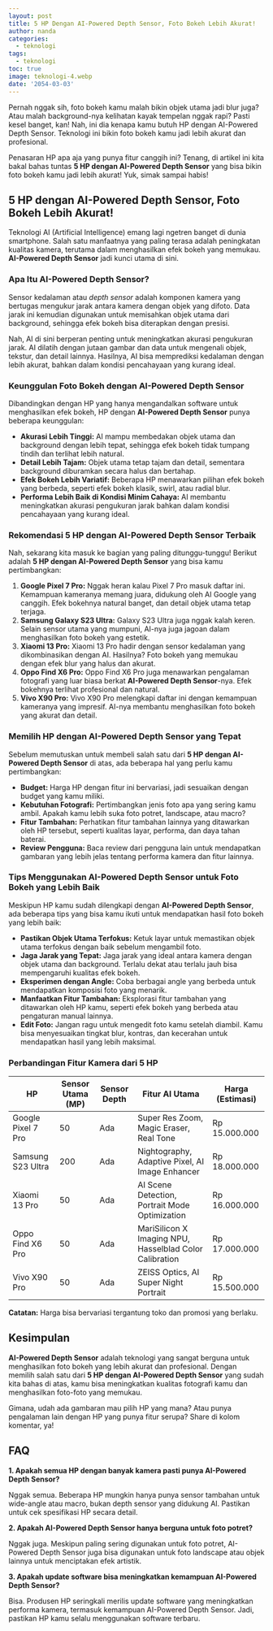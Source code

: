 ```yaml
---
layout: post
title: 5 HP Dengan AI-Powered Depth Sensor, Foto Bokeh Lebih Akurat!
author: nanda
categories:
  - teknologi
tags:
  - teknologi
toc: true
image: teknologi-4.webp
date: '2054-03-03'
---
```



Pernah nggak sih, foto bokeh kamu malah bikin objek utama jadi blur juga? Atau malah background-nya kelihatan kayak tempelan nggak rapi? Pasti kesel banget, kan! Nah, ini dia kenapa kamu butuh HP dengan AI-Powered Depth Sensor. Teknologi ini bikin foto bokeh kamu jadi lebih akurat dan profesional.

Penasaran HP apa aja yang punya fitur canggih ini? Tenang, di artikel ini kita bakal bahas tuntas **5 HP dengan AI-Powered Depth Sensor** yang bisa bikin foto bokeh kamu jadi lebih akurat! Yuk, simak sampai habis!

## 5 HP dengan AI-Powered Depth Sensor, Foto Bokeh Lebih Akurat!

Teknologi AI (Artificial Intelligence) emang lagi ngetren banget di dunia smartphone. Salah satu manfaatnya yang paling terasa adalah peningkatan kualitas kamera, terutama dalam menghasilkan efek bokeh yang memukau. **AI-Powered Depth Sensor** jadi kunci utama di sini.

### Apa Itu AI-Powered Depth Sensor?

Sensor kedalaman atau _depth sensor_ adalah komponen kamera yang bertugas mengukur jarak antara kamera dengan objek yang difoto. Data jarak ini kemudian digunakan untuk memisahkan objek utama dari background, sehingga efek bokeh bisa diterapkan dengan presisi.

Nah, AI di sini berperan penting untuk meningkatkan akurasi pengukuran jarak. AI dilatih dengan jutaan gambar dan data untuk mengenali objek, tekstur, dan detail lainnya. Hasilnya, AI bisa memprediksi kedalaman dengan lebih akurat, bahkan dalam kondisi pencahayaan yang kurang ideal.

### Keunggulan Foto Bokeh dengan AI-Powered Depth Sensor

Dibandingkan dengan HP yang hanya mengandalkan software untuk menghasilkan efek bokeh, HP dengan **AI-Powered Depth Sensor** punya beberapa keunggulan:

- **Akurasi Lebih Tinggi:** AI mampu membedakan objek utama dan background dengan lebih tepat, sehingga efek bokeh tidak tumpang tindih dan terlihat lebih natural.
- **Detail Lebih Tajam:** Objek utama tetap tajam dan detail, sementara background diburamkan secara halus dan bertahap.
- **Efek Bokeh Lebih Variatif:** Beberapa HP menawarkan pilihan efek bokeh yang berbeda, seperti efek bokeh klasik, swirl, atau radial blur.
- **Performa Lebih Baik di Kondisi Minim Cahaya:** AI membantu meningkatkan akurasi pengukuran jarak bahkan dalam kondisi pencahayaan yang kurang ideal.

### Rekomendasi 5 HP dengan AI-Powered Depth Sensor Terbaik

Nah, sekarang kita masuk ke bagian yang paling ditunggu-tunggu! Berikut adalah **5 HP dengan AI-Powered Depth Sensor** yang bisa kamu pertimbangkan:

1. **Google Pixel 7 Pro:** Nggak heran kalau Pixel 7 Pro masuk daftar ini. Kemampuan kameranya memang juara, didukung oleh AI Google yang canggih. Efek bokehnya natural banget, dan detail objek utama tetap terjaga.
2. **Samsung Galaxy S23 Ultra:** Galaxy S23 Ultra juga nggak kalah keren. Selain sensor utama yang mumpuni, AI-nya juga jagoan dalam menghasilkan foto bokeh yang estetik.
3. **Xiaomi 13 Pro:** Xiaomi 13 Pro hadir dengan sensor kedalaman yang dikombinasikan dengan AI. Hasilnya? Foto bokeh yang memukau dengan efek blur yang halus dan akurat.
4. **Oppo Find X6 Pro:** Oppo Find X6 Pro juga menawarkan pengalaman fotografi yang luar biasa berkat **AI-Powered Depth Sensor**\-nya. Efek bokehnya terlihat profesional dan natural.
5. **Vivo X90 Pro:** Vivo X90 Pro melengkapi daftar ini dengan kemampuan kameranya yang impresif. AI-nya membantu menghasilkan foto bokeh yang akurat dan detail.

### Memilih HP dengan AI-Powered Depth Sensor yang Tepat

Sebelum memutuskan untuk membeli salah satu dari **5 HP dengan AI-Powered Depth Sensor** di atas, ada beberapa hal yang perlu kamu pertimbangkan:

- **Budget:** Harga HP dengan fitur ini bervariasi, jadi sesuaikan dengan budget yang kamu miliki.
- **Kebutuhan Fotografi:** Pertimbangkan jenis foto apa yang sering kamu ambil. Apakah kamu lebih suka foto potret, landscape, atau macro?
- **Fitur Tambahan:** Perhatikan fitur tambahan lainnya yang ditawarkan oleh HP tersebut, seperti kualitas layar, performa, dan daya tahan baterai.
- **Review Pengguna:** Baca review dari pengguna lain untuk mendapatkan gambaran yang lebih jelas tentang performa kamera dan fitur lainnya.

### Tips Menggunakan AI-Powered Depth Sensor untuk Foto Bokeh yang Lebih Baik

Meskipun HP kamu sudah dilengkapi dengan **AI-Powered Depth Sensor**, ada beberapa tips yang bisa kamu ikuti untuk mendapatkan hasil foto bokeh yang lebih baik:

- **Pastikan Objek Utama Terfokus:** Ketuk layar untuk memastikan objek utama terfokus dengan baik sebelum mengambil foto.
- **Jaga Jarak yang Tepat:** Jaga jarak yang ideal antara kamera dengan objek utama dan background. Terlalu dekat atau terlalu jauh bisa mempengaruhi kualitas efek bokeh.
- **Eksperimen dengan Angle:** Coba berbagai angle yang berbeda untuk mendapatkan komposisi foto yang menarik.
- **Manfaatkan Fitur Tambahan:** Eksplorasi fitur tambahan yang ditawarkan oleh HP kamu, seperti efek bokeh yang berbeda atau pengaturan manual lainnya.
- **Edit Foto:** Jangan ragu untuk mengedit foto kamu setelah diambil. Kamu bisa menyesuaikan tingkat blur, kontras, dan kecerahan untuk mendapatkan hasil yang lebih maksimal.

### Perbandingan Fitur Kamera dari 5 HP

| HP | Sensor Utama (MP) | Sensor Depth | Fitur AI Utama | Harga (Estimasi) |
| --- | --- | --- | --- | --- |
| Google Pixel 7 Pro | 50 | Ada | Super Res Zoom, Magic Eraser, Real Tone | Rp 15.000.000 |
| Samsung S23 Ultra | 200 | Ada | Nightography, Adaptive Pixel, AI Image Enhancer | Rp 18.000.000 |
| Xiaomi 13 Pro | 50 | Ada | AI Scene Detection, Portrait Mode Optimization | Rp 16.000.000 |
| Oppo Find X6 Pro | 50 | Ada | MariSilicon X Imaging NPU, Hasselblad Color Calibration | Rp 17.000.000 |
| Vivo X90 Pro | 50 | Ada | ZEISS Optics, AI Super Night Portrait | Rp 15.500.000 |

**Catatan:** Harga bisa bervariasi tergantung toko dan promosi yang berlaku.

## Kesimpulan

**AI-Powered Depth Sensor** adalah teknologi yang sangat berguna untuk menghasilkan foto bokeh yang lebih akurat dan profesional. Dengan memilih salah satu dari **5 HP dengan AI-Powered Depth Sensor** yang sudah kita bahas di atas, kamu bisa meningkatkan kualitas fotografi kamu dan menghasilkan foto-foto yang memukau.

Gimana, udah ada gambaran mau pilih HP yang mana? Atau punya pengalaman lain dengan HP yang punya fitur serupa? Share di kolom komentar, ya!

## FAQ

**1\. Apakah semua HP dengan banyak kamera pasti punya AI-Powered Depth Sensor?**

Nggak semua. Beberapa HP mungkin hanya punya sensor tambahan untuk wide-angle atau macro, bukan depth sensor yang didukung AI. Pastikan untuk cek spesifikasi HP secara detail.

**2\. Apakah AI-Powered Depth Sensor hanya berguna untuk foto potret?**

Nggak juga. Meskipun paling sering digunakan untuk foto potret, AI-Powered Depth Sensor juga bisa digunakan untuk foto landscape atau objek lainnya untuk menciptakan efek artistik.

**3\. Apakah update software bisa meningkatkan kemampuan AI-Powered Depth Sensor?**

Bisa. Produsen HP seringkali merilis update software yang meningkatkan performa kamera, termasuk kemampuan AI-Powered Depth Sensor. Jadi, pastikan HP kamu selalu menggunakan software terbaru.
